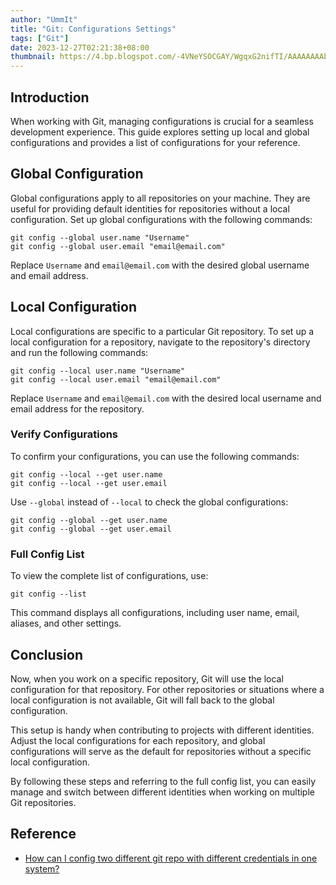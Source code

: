 ```yaml
---
author: "UmmIt"
title: "Git: Configurations Settings"
tags: ["Git"]
date: 2023-12-27T02:21:38+08:00
thumbnail: https://4.bp.blogspot.com/-4VNeYSOCGAY/WgqxG2nifTI/AAAAAAAAbP0/JjAPupBXh6wa6_gHCIui5xp9QM1q77kDgCLcBGAs/s1600/git-goodness.gif
---
```


## Introduction 

When working with Git, managing configurations is crucial for a seamless development experience. This guide explores setting up local and global configurations and provides a list of configurations for your reference.

## Global Configuration

Global configurations apply to all repositories on your machine. They are useful for providing default identities for repositories without a local configuration. Set up global configurations with the following commands:

```shell
git config --global user.name "Username"
git config --global user.email "email@email.com"
```

Replace `Username` and `email@email.com` with the desired global username and email address.

## Local Configuration

Local configurations are specific to a particular Git repository. To set up a local configuration for a repository, navigate to the repository's directory and run the following commands:

```shell
git config --local user.name "Username"
git config --local user.email "email@email.com"
```

Replace `Username` and `email@email.com` with the desired local username and email address for the repository.

### Verify Configurations

To confirm your configurations, you can use the following commands:

```shell
git config --local --get user.name
git config --local --get user.email
```

Use `--global` instead of `--local` to check the global configurations:

```shell
git config --global --get user.name
git config --global --get user.email
```

### Full Config List

To view the complete list of configurations, use:

```shell
git config --list
```

This command displays all configurations, including user name, email, aliases, and other settings.

## Conclusion

Now, when you work on a specific repository, Git will use the local configuration for that repository. For other repositories or situations where a local configuration is not available, Git will fall back to the global configuration.

This setup is handy when contributing to projects with different identities. Adjust the local configurations for each repository, and global configurations will serve as the default for repositories without a specific local configuration.

By following these steps and referring to the full config list, you can easily manage and switch between different identities when working on multiple Git repositories.

## Reference

- [How can I config two different git repo with different credentials in one system?](https://stackoverflow.com/questions/43118543/how-can-i-config-two-different-git-repo-with-different-credentials-in-one-system/)
